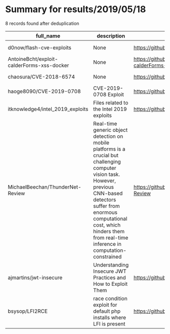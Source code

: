 
# Summary for results/2019/05/18
    
8 records found after deduplication

| full_name | description | html_url | matched_list | matched_count | pushed_at | size | stargazers_count | language | forks_count |
|--------------------------------------------|-----------------------------------------------------------------------------------------------------------------------------------------------------------------------------------------------------------------------------------------------------------------|---------------------------------------------------------------|----------------------|-----------------|---------------------------|--------|--------------------|-------------|---------------|
| d0now/flash-cve-exploits | None | https://github.com/d0now/flash-cve-exploits | ['exploit'] | 1 | 2019-05-18 07:10:44+00:00 | 7 | 0 | AngelScript | 0 |
| AntoineBcht/exploit-calderForms-xss-docker | None | https://github.com/AntoineBcht/exploit-calderForms-xss-docker | ['exploit'] | 1 | 2019-05-18 22:59:00+00:00 | 1 | 0 | | 0 |
| chaosura/CVE-2018-6574 | None | https://github.com/chaosura/CVE-2018-6574 | ['cve-2'] | 1 | 2019-05-18 08:52:27+00:00 | 4 | 0 | Go | 0 |
| haoge8090/CVE-2019-0708 | CVE-2019-0708 Exploit | https://github.com/haoge8090/CVE-2019-0708 | ['cve-2', 'exploit'] | 2 | 2019-05-18 12:03:45+00:00 | 203 | 3 | | 2 |
| itknowledge4/intel_2019_exploits | Files related to the Intel 2019 exploits | https://github.com/itknowledge4/intel_2019_exploits | ['exploit'] | 1 | 2019-05-18 10:34:11+00:00 | 52 | 0 | | 0 |
| MichaelBeechan/ThunderNet-Review | Real-time generic object detection on mobile platforms is a crucial but challenging computer vision task. However, previous CNN-based detectors suffer from enormous computational cost, which hinders them from real-time inference in computation-constrained | https://github.com/MichaelBeechan/ThunderNet-Review | ['exploit'] | 1 | 2019-05-18 07:32:06+00:00 | 27 | 25 | | 9 |
| ajmartins/jwt-insecure | Understanding Insecure JWT Practices and How to Exploit Them | https://github.com/ajmartins/jwt-insecure | ['exploit'] | 1 | 2019-05-18 15:19:35+00:00 | 3 | 0 | Python | 0 |
| bsysop/LFI2RCE | race condition exploit for default php installs where LFI is present | https://github.com/bsysop/LFI2RCE | ['exploit', 'rce'] | 2 | 2019-05-18 19:10:11+00:00 | 17 | 0 | nan | 0 |
